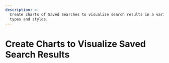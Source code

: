 ```yaml
---
description: >-
  Create charts of Saved Searches to visualize search results in a variety of
  types and styles.
---
```


# Create Charts to Visualize Saved Search Results

